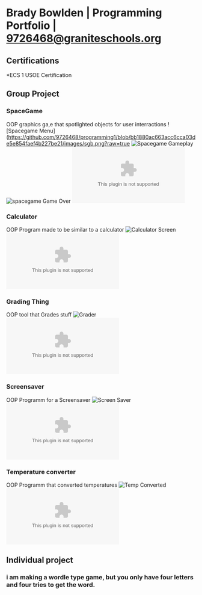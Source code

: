 # Brady Bowlden | Programming Portfolio | 9726468@graniteschools.org

## Certifications
*ECS 1 USOE Certification

## Group Project

### SpaceGame
OOP graphics ga,e that spotlighted objects for user interractions
![Spacegame Menu](https://github.com/9726468/programming1/blob/bb1880ac663acc6cca03de5e854faef4b227be21/images/sgb.png?raw=true
![Spacegame Gameplay](https://github.com/9726468/programming1/blob/3867d69f119a03c8de9abd4a8eb343174010d9fb/images/sgg.png?raw=true)
![spacegame Game Over](https://github.com/9726468/programming1/blob/08ea4170297b78bca1c5dfe681427aaf4ea7ac7c/images/space.png?raw=true)
![Source Code](https://github.com/9726468/programming1/blob/0791d116863ed7c2b20379ee89dc6e6f45cab34d/src/Final_Project.zip)
### Calculator
OOP Program made to be similar to a calculator
![Calculator Screen](https://github.com/9726468/programming1/blob/main/images/Calculator.png?raw=true)
![Source Code](https://github.com/9726468/programming1/blob/afce0c6764cdaf379bdf0f253bd953e295805d6f/src/Calculator%202.zip)
### Grading Thing
OOP tool that Grades stuff
![Grader](https://github.com/9726468/programming1/blob/d82ead5c3a7f9ce080cb9510be0ea0e4c15ac16d/images/Grades.png?raw=true)
![Source Code](https://github.com/9726468/programming1/blob/ffe88c117895e0449d47de399e20e230639fcf81/src/Calculator%202.zip)
### Screensaver
OOP Programm for a Screensaver
![Screen Saver](https://github.com/9726468/programming1/blob/6349510bd09938387c76068811733ecc423ab060/images/Temp.png?raw=true)
![Source Code](https://github.com/9726468/programming1/blob/7aacd1ee8b1652e952c6705d7f5cf2459305874f/src/screen_saver.zip)
### Temperature converter
OOP Programm that converted temperatures
![Temp Converted](https://github.com/9726468/programming1/blob/072fc406aa58ba1c80bac7d208a727735379e035/images/Temp.png?raw=true)
![Source Code](https://github.com/9726468/programming1/blob/5c3eb9a353710abf9725de08117f6d8e7bf03786/src/Converter.zip)
## Individual project
### i am making a wordle type game, but you only have four letters and four tries to get the word.
